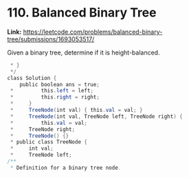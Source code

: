 # 110. Balanced Binary Tree

**Link:** https://leetcode.com/problems/balanced-binary-tree/submissions/1693053517/

Given a binary tree, determine if it is height-balanced.

```java
 * }
 */
class Solution {
    public boolean ans = true;
 *         this.left = left;
 *         this.right = right;
 *     }
 *     TreeNode(int val) { this.val = val; }
 *     TreeNode(int val, TreeNode left, TreeNode right) {
 *         this.val = val;
 *     TreeNode right;
 *     TreeNode() {}
 * public class TreeNode {
 *     int val;
 *     TreeNode left;
/**
 * Definition for a binary tree node.
```
